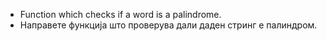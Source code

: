 - Function which checks if a word is a palindrome.
- Направете функција што проверува дали даден стринг е палиндром.
